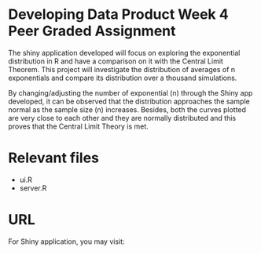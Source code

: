 # Developing Data Product Week 4 Peer Graded Assignment
The shiny application developed will focus on exploring the exponential distribution in R and have a comparison on it with the Central Limit Theorem. This project will investigate the distribution of averages of n exponentials and compare its distribution over a thousand simulations.

By changing/adjusting the number of exponential (n) through the Shiny app developed, it can be observed that the distribution approaches the sample normal as the sample size (n) increases. Besides, both the curves plotted are very close to each other and they are normally distributed and this proves that the Central Limit Theory is met.

# Relevant files
- ui.R 
- server.R

# URL
For Shiny application, you may visit:
